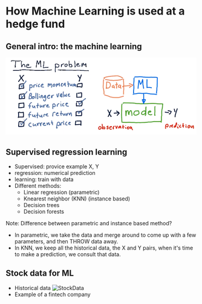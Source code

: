 # How Machine Learning is used at a hedge fund
## General intro: the machine learning
![MLproblem](https://raw.githubusercontent.com/suereey/ML4T_summer_study/main/03_screenshot/01_GeneralMLproblem.PNG)
## Supervised regression learning
- Supervised: provice example X, Y
- regression: numerical prediction
- learning: train with data
- Different methods:
    - Linear regression (parametric)
    - Knearest neighbor (KNN) (instance based)
    - Decision trees
    - Decision forests

Note: Difference between parametric and instance based method?

- In parametric, we take the data and merge around to come up with a few parameters, and then THROW data away.
- In KNN, we keep all the historical data, the X and Y pairs, when it's time to make a prediction, we consult that data.

## Stock data for ML
- Historical data
![StockData]()
- Example of a fintech company
